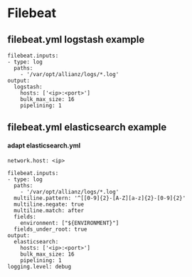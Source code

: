 # Filebeat

## filebeat.yml logstash example
```
filebeat.inputs:
- type: log
  paths:
    - '/var/opt/allianz/logs/*.log'
output:
  logstash:
    hosts: ['<ip>:<port>']
    bulk_max_size: 16
    pipelining: 1
```

## filebeat.yml elasticsearch example

#### adapt elasticsearch.yml
`network.host: <ip>`

```
filebeat.inputs:
- type: log
  paths:
    - '/var/opt/allianz/logs/*.log'
  multiline.pattern: '^[[0-9]{2}-[A-Z][a-z]{2}-[0-9]{2}'
  multiline.negate: true
  multiline.match: after
  fields:
    environment: ["${ENVIRONMENT}"]
  fields_under_root: true
output:
  elasticsearch:
    hosts: ['<ip>:<port>']
    bulk_max_size: 16
    pipelining: 1
logging.level: debug
```